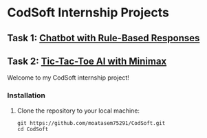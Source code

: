 # CodSoft Internship Projects

## Task 1: [Chatbot with Rule-Based Responses](https://github.com/moatasem75291/CodSoft/tree/main/CHATBOT%20WITH%20RULE-BASEDRESPONSES)

## Task 2: [Tic-Tac-Toe AI with Minimax](https://github.com/moatasem75291/CodSoft/tree/main/TIC-TAC-TOE%20AI)

Welcome to my CodSoft internship project!

### Installation

1. Clone the repository to your local machine:

   ```shell
   git https://github.com/moatasem75291/CodSoft.git
   cd CodSoft
   ```
